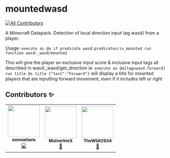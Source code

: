# mountedwasd
<!-- ALL-CONTRIBUTORS-BADGE:START - Do not remove or modify this section -->
[![All Contributors](https://img.shields.io/badge/all_contributors-3-orange.svg?style=flat-square)](#contributors-)
<!-- ALL-CONTRIBUTORS-BADGE:END -->
A Minecraft Datapack. Detection of local direction input (eg wasd) from a player.

Usage:
`execute as @a if predicate wasd:predicates/is_mounted run function wasd:_wasd/mounted`

This will give the player an exclusive input score & inclusive input tags all described in wasd:\_wasd/get_direction
ie. `execute as @a[tag=wasd.forward] run title @s title {"text":"Forward"}` will display a title for mounted players that are inputting forward movement, even if it includes left or right

## Contributors ✨

<!-- prettier-ignore-start -->
<!-- markdownlint-disable -->
<table>
  <tr>
    <td align="center"><a href="https://github.com/onnowhere"><img src="https://avatars2.githubusercontent.com/u/17817284?v=4" width="100px;" alt=""/><br /><sub><b>onnowhere</b></sub></a><br /><a href="#" title="Original Developer, Made the original pack and the math implementation">💻</a></td>
    <td align="center"><a href="https://github.com/MulverineX"><img src="https://avatars2.githubusercontent.com/u/12068027?v=4" width="100px;" alt=""/><br /><sub><b>MulverineX</b></sub></a><br /><a href="#" title="Cleaned, Namespaced, Documented/Implemented Outputs, & Published">🧹</a></td>
    <td align="center"><img src="https://cdn.discordapp.com/avatars/332682709908455444/31ab2166522fd28e731170d694dddc27.webp" width="100px;" alt=""/><br /><sub><b>TheWii#2934</b></sub><br /><a href="#" title="Reported a Bug">🐛</a></td>
  </tr>
</table>

<!-- markdownlint-enable -->
<!-- prettier-ignore-end -->
